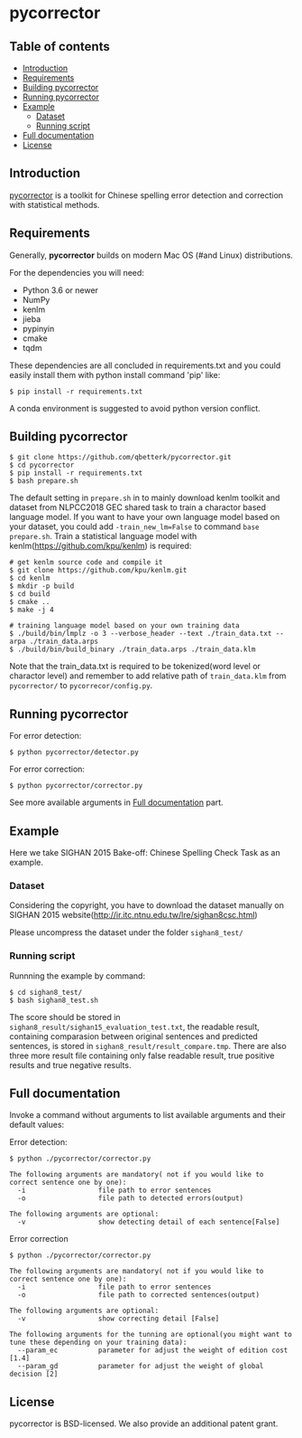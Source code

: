 # pycorrector

## Table of contents

* [Introduction](#introduction)
* [Requirements](#requirements)
* [Building pycorrector](#building-pycorrector)
* [Running pycorrector](#running-pycorrector)
* [Example](#examples)
   * [Dataset](#dataset)
   * [Running script](#running-scripts)
* [Full documentation](#full-documentation)
* [License](#license)

## Introduction

[pycorrector](https://fasttext.cc/) is a toolkit for Chinese spelling error detection and correction with statistical methods.


## Requirements

Generally, **pycorrector** builds on modern Mac OS (#and Linux) distributions.

For the dependencies you will need:

* Python 3.6 or newer
* NumPy
* kenlm
* jieba
* pypinyin
* cmake
* tqdm

These dependencies are all concluded in requirements.txt and you could easily install them with python install command 'pip' like:

```
$ pip install -r requirements.txt
```

A conda environment is suggested to avoid python version conflict.


## Building pycorrector

```
$ git clone https://github.com/qbetterk/pycorrector.git
$ cd pycorrector
$ pip install -r requirements.txt
$ bash prepare.sh
```

The default setting in `prepare.sh` in to mainly download kenlm toolkit and dataset from NLPCC2018 GEC shared task to train a charactor based language model.
If you want to have your own language model based on your dataset, you could add `-train_new_lm=False` to command `base prepare.sh`. 
Train a statistical language model with kenlm(https://github.com/kpu/kenlm) is required:
```
# get kenlm source code and compile it 
$ git clone https://github.com/kpu/kenlm.git
$ cd kenlm
$ mkdir -p build
$ cd build
$ cmake ..
$ make -j 4

# training language model based on your own training data
$ ./build/bin/lmplz -o 3 --verbose_header --text ./train_data.txt --arpa ./train_data.arps
$ ./build/bin/build_binary ./train_data.arps ./train_data.klm
```

Note that the train_data.txt is required to be tokenized(word level or charactor level) and remember to add relative path of `train_data.klm` from `pycorrector/` to `pycorrecor/config.py`.



## Running pycorrector

For error detection:
```
$ python pycorrector/detector.py
```

For error correction:
```
$ python pycorrector/corrector.py
```

See more available arguments in [Full documentation](#full-documentation) part.


## Example

Here we take SIGHAN 2015 Bake-off: Chinese Spelling Check Task as an example.


### Dataset

Considering the copyright, you have to download the dataset manually on SIGHAN 2015 website(http://ir.itc.ntnu.edu.tw/lre/sighan8csc.html)

Please uncompress the dataset under the folder `sighan8_test/`


### Running script

Runnning the example by command:

```
$ cd sighan8_test/
$ bash sighan8_test.sh
```

The score should be stored in `sighan8_result/sighan15_evaluation_test.txt`, the readable result, containing comparasion between original sentences and predicted sentences, is stored in `sighan8_result/result_compare.tmp`. There are also three more result file containing only false readable result, true positive results and true negative results.


## Full documentation

Invoke a command without arguments to list available arguments and their default values:

Error detection:
```
$ python ./pycorrector/corrector.py

The following arguments are mandatory( not if you would like to correct sentence one by one):
  -i                  file path to error sentences
  -o                  file path to detected errors(output)

The following arguments are optional:
  -v                  show detecting detail of each sentence[False]
```

Error correction
```
$ python ./pycorrector/corrector.py

The following arguments are mandatory( not if you would like to correct sentence one by one):
  -i                  file path to error sentences
  -o                  file path to corrected sentences(output)

The following arguments are optional:
  -v                  show correcting detail [False]

The following arguments for the tunning are optional(you might want to tune these depending on your training data):
  --param_ec          parameter for adjust the weight of edition cost [1.4]
  --param_gd          parameter for adjust the weight of global decision [2]

```

## License

pycorrector is BSD-licensed. We also provide an additional patent grant.